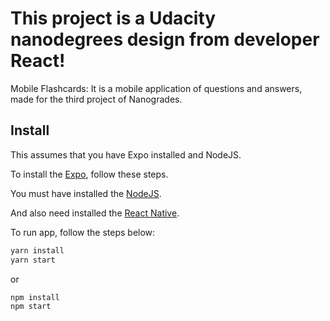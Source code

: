 
# This project is a Udacity nanodegrees design from developer React!
Mobile Flashcards: It is a mobile application of questions and answers, made for the third project of Nanogrades.

## Install 

This assumes that you have Expo installed and NodeJS.

To install the [Expo](https://expo.io/learn), follow these steps.

You must have installed the [NodeJS](https://nodejs.org/en/).

And also need installed the [React Native](https://facebook.github.io/react-native/docs/getting-started.html).

To run app, follow the steps below:

```bash
yarn install
yarn start
```
or
```bash
npm install
npm start
```


